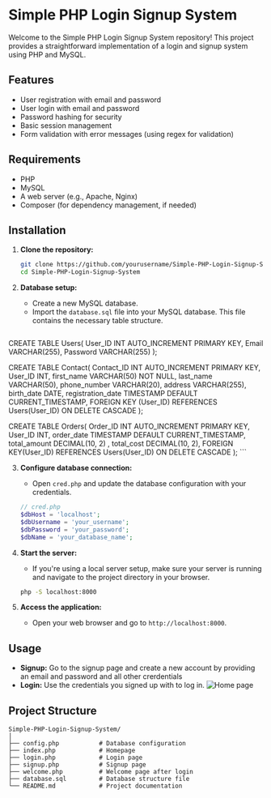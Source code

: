 # Simple PHP Login Signup System

Welcome to the Simple PHP Login Signup System repository! This project provides a straightforward implementation of a login and signup system using PHP and MySQL.

## Features

- User registration with email and password
- User login with email and password
- Password hashing for security
- Basic session management
- Form validation with error messages (using regex for validation)

## Requirements

- PHP 
- MySQL 
- A web server (e.g., Apache, Nginx)
- Composer (for dependency management, if needed)

## Installation

1. **Clone the repository:**
    ```bash
    git clone https://github.com/yourusername/Simple-PHP-Login-Signup-System.git
    cd Simple-PHP-Login-Signup-System
    ```

2. **Database setup:**
    - Create a new MySQL database.
    - Import the `database.sql` file into your MySQL database. This file contains the necessary table structure.

    ```sql
CREATE TABLE Users(
   User_ID INT AUTO_INCREMENT PRIMARY KEY,
    Email VARCHAR(255),
    Password VARCHAR(255)
);

CREATE TABLE Contact(
    Contact_ID INT AUTO_INCREMENT PRIMARY KEY,
    User_ID INT,
    first_name VARCHAR(50) NOT NULL,
    last_name VARCHAR(50),
    phone_number VARCHAR(20),
    address VARCHAR(255),
    birth_date DATE,
    registration_date TIMESTAMP DEFAULT CURRENT_TIMESTAMP,
    FOREIGN KEY (User_ID) REFERENCES Users(User_ID) ON DELETE CASCADE );
   

CREATE TABLE Orders(
    Order_ID INT AUTO_INCREMENT PRIMARY KEY,
    User_ID INT,
    order_date TIMESTAMP DEFAULT CURRENT_TIMESTAMP,
    total_amount DECIMAL(10, 2) ,
    total_cost DECIMAL(10, 2),
    FOREIGN KEY(User_ID) REFERENCES Users(User_ID) ON DELETE CASCADE
);
    ```

3. **Configure database connection:**
    - Open `cred.php` and update the database configuration with your credentials.

    ```php
    // cred.php
    $dbHost = 'localhost';
    $dbUsername = 'your_username';
    $dbPassword = 'your_password';
    $dbName = 'your_database_name';
    ```

4. **Start the server:**
    - If you're using a local server setup, make sure your server is running and navigate to the project directory in your browser.

    ```bash
    php -S localhost:8000
    ```

5. **Access the application:**
    - Open your web browser and go to `http://localhost:8000`.

## Usage

- **Signup:** Go to the signup page and create a new account by providing an email and password and all other crerdentials
- **Login:** Use the credentials you signed up with to log in.
 ![Home page](https://github.com/RashikMahmud-Orchi/Simple-PHP-Login-Signup-System/assets/107617728/fe8c3d11-9696-4f5d-860d-c10cc5e50b41)

## Project Structure

```plaintext
Simple-PHP-Login-Signup-System/
│
├── config.php           # Database configuration
├── index.php            # Homepage
├── login.php            # Login page
├── signup.php           # Signup page
├── welcome.php          # Welcome page after login
├── database.sql         # Database structure file
└── README.md            # Project documentation
